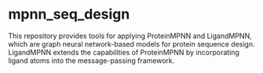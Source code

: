 # mpnn_seq_design

This repository provides tools for applying ProteinMPNN and LigandMPNN, which are graph neural network-based models for protein sequence design. LigandMPNN extends the capabilities of ProteinMPNN by incorporating ligand atoms into the message-passing framework.

